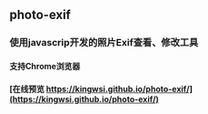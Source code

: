 ## photo-exif 
### 使用javascrip开发的照片Exif查看、修改工具
#### 支持Chrome浏览器
#### [在线预览 https://kingwsi.github.io/photo-exif/](https://kingwsi.github.io/photo-exif/)

